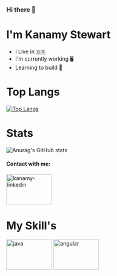 ### Hi there 👋

# I'm Kanamy Stewart

+ I Live in 🇧🇷 
+ I'm currently working  🖥️
+ Learning to build  🔰

# Top Langs

   [![Top Langs](https://github-readme-stats.vercel.app/api/top-langs/?username=kanamystewart&layout=compact)](https://github.com/kanamystewart/github-readme-stats)
# Stats

  ![Anurag's GitHub stats](https://github-readme-stats.vercel.app/api?username=kanamystewart&show_icons=true&theme=midnight-purple)

#### Contact with me:

<a href="https://www.linkedin.com/in/kanamy-stewart-862351174/" target ="_blank">
  <img align="center" alt="kanamy-linkedin" height="80" width="120" src="https://cdn.jsdelivr.net/gh/devicons/devicon/icons/linkedin/linkedin-original-wordmark.svg"
   style="max-width:100%;">
</a>

# My Skill's

<img align="center" alt="java" height="80" width="120" src="https://cdn.jsdelivr.net/gh/devicons/devicon/icons/java/java-original.svg"
   style="max-width:100%;">
   <img align="center" alt="angular" height="80" width="120" src="https://cdn.jsdelivr.net/gh/devicons/devicon/icons/angularjs/angularjs-original.svg"
   style="max-width:100%;">
   

<!--
**KanamyStewart/kanamystewart** is a ✨ _special_ ✨ repository because its `README.md` (this file) appears on your GitHub profile.

Here are some ideas to get you started:

- 🔭 I’m currently working on ...
- 🌱 I’m currently learning ...
- 👯 I’m looking to collaborate on ...
- 🤔 I’m looking for help with ...
- 💬 Ask me about ...
- 📫 How to reach me: ...
- 😄 Pronouns: ...
- ⚡ Fun fact: ...
-->
